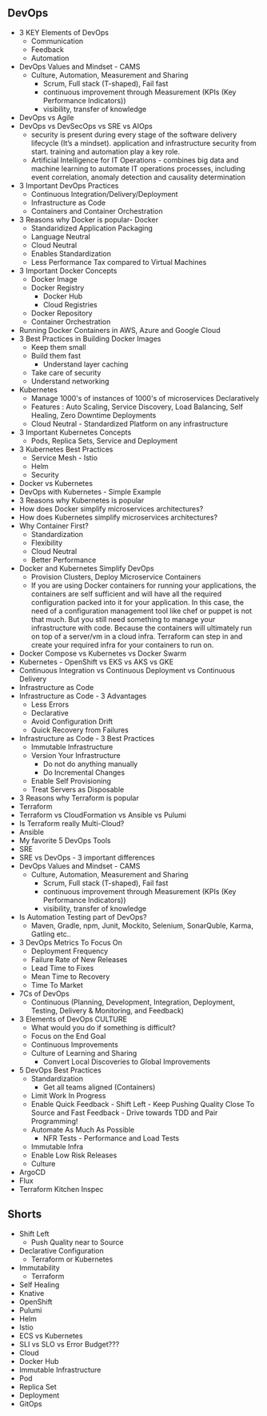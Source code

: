 ## DevOps

- 3 KEY Elements of DevOps
	- Communication
	- Feedback
	- Automation
- DevOps Values and Mindset - CAMS 
	- Culture, Automation, Measurement and Sharing
		- Scrum, Full stack (T-shaped), Fail fast
		- continuous improvement through Measurement (KPIs (Key Performance Indicators))
		- visibility, transfer of knowledge
- DevOps vs Agile
- DevOps vs DevSecOps vs SRE vs AIOps
	- security is present during every stage of the software delivery lifecycle (It’s a mindset). application and infrastructure security from start. training and automation play a key role.
	- Artificial Intelligence for IT Operations	- combines big data and machine learning to automate IT operations processes, including event correlation, anomaly detection and causality determination
- 3 Important DevOps Practices
	- Continuous Integration/Delivery/Deployment
	- Infrastructure as Code
	- Containers and Container Orchestration
- 3 Reasons why Docker is popular- Docker
	- Standaridized  Application Packaging
	- Language Neutral
	- Cloud Neutral
	- Enables Standardization
	- Less Performance Tax compared to Virtual Machines
- 3 Important Docker Concepts
	- Docker Image
	- Docker Registry 
		- Docker Hub
		- Cloud Registries
	- Docker Repository
	- Container Orchestration
- Running Docker Containers in AWS, Azure and Google Cloud
- 3 Best Practices in Building Docker Images
	- Keep them small
	- Build them fast
		- Understand layer caching
	- Take care of security
	- Understand networking
- Kubernetes
	- Manage 1000's of instances of 1000's of microservices Declaratively
	- Features : Auto Scaling, Service Discovery, Load Balancing, Self Healing, Zero Downtime Deployments
	- Cloud Neutral - Standardized Platform  on any infrastructure
- 3 Important Kubernetes Concepts
	- Pods, Replica Sets, Service and Deployment
- 3 Kubernetes Best Practices
	- Service Mesh - Istio
	- Helm
	- Security
- Docker vs Kubernetes
- DevOps with Kubernetes - Simple Example
- 3 Reasons why Kubernetes is popular
- How does Docker simplify microservices architectures?
- How does Kubernetes simplify microservices architectures?
- Why Container First?
	- Standardization
	- Flexibility
	- Cloud Neutral
	- Better Performance
- Docker and Kubernetes Simplify DevOps
	- Provision Clusters, Deploy Microservice Containers
	- If you are using Docker containers for running your applications, the containers are self sufficient and will have all the required configuration packed into it for your application. In this case, the need of a configuration management tool like chef or puppet is not that much. But you still need something to manage your infrastructure with code. Because the containers will ultimately run on top of a server/vm in a cloud infra. Terraform can step in and create your required infra for your containers to run on.
- Docker Compose vs Kubernetes vs Docker Swarm
- Kubernetes - OpenShift vs EKS vs AKS vs GKE
- Continuous Integration vs Continuous Deployment vs Continuous Delivery
- Infrastructure as Code
- Infrastructure as Code - 3 Advantages
	- Less Errors
	- Declarative
	- Avoid Configuration Drift
	- Quick Recovery from Failures
- Infrastructure as Code - 3 Best Practices
	- Immutable Infrastructure
	- Version Your Infrastructure
		- Do not do anything manually
		- Do Incremental Changes
	- Enable Self Provisioning
	- Treat Servers as Disposable
- 3 Reasons why Terraform is popular
- Terraform
- Terraform vs CloudFormation vs Ansible vs Pulumi
- Is Terraform really Multi-Cloud?
- Ansible
- My favorite 5 DevOps Tools
- SRE
- SRE vs DevOps - 3 important differences
- DevOps Values and Mindset - CAMS 
	- Culture, Automation, Measurement and Sharing
		- Scrum, Full stack (T-shaped), Fail fast
		- continuous improvement through Measurement (KPIs (Key Performance Indicators))
		- visibility, transfer of knowledge
- Is Automation Testing part of DevOps?
	- Maven, Gradle, npm, Junit, Mockito, Selenium, SonarQuble, Karma, Gatling etc..
- 3 DevOps Metrics To Focus On
	- Deployment Frequency
	- Failure Rate of New Releases
	- Lead Time to Fixes
	- Mean Time to Recovery
	- Time To Market
- 7Cs of DevOps
	- Continuous (Planning, Development, Integration, Deployment, Testing, Delivery & Monitoring, and Feedback)
- 3 Elements of DevOps CULTURE
	- What would you do if something is difficult?
	- Focus on the End Goal
	- Continuous Improvements
	- Culture of Learning and Sharing
		- Convert Local Discoveries to Global Improvements
- 5 DevOps Best Practices
	- Standardization
		- Get all teams aligned (Containers)
	- Limit Work In Progress
	- Enable Quick Feedback - Shift Left - Keep Pushing Quality Close To Source and Fast Feedback - Drive towards TDD and Pair Programming!
	- Automate As Much As Possible
	  - NFR Tests - Performance and Load Tests
	- Immutable Infra
	- Enable Low Risk Releases
	- Culture
- ArgoCD 
- Flux
- Terraform Kitchen Inspec

## Shorts

- Shift Left
	- Push Quality near to Source
- Declarative Configuration
	- Terraform or Kubernetes
- Immutability
	- Terraform
- Self Healing
- Knative
- OpenShift
- Pulumi
- Helm
- Istio
- ECS vs Kubernetes
- SLI vs SLO vs Error Budget???
- Cloud
- Docker Hub
- Immutable Infrastructure
- Pod
- Replica Set
- Deployment
- GitOps